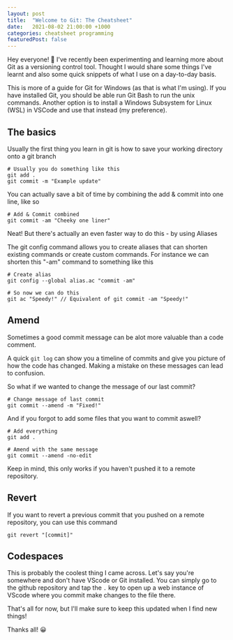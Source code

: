 ```yaml
---
layout: post
title:  "Welcome to Git: The Cheatsheet"
date:   2021-08-02 21:00:00 +1000
categories: cheatsheet programming
featuredPost: false
---
```

Hey everyone! 👋 I've recently been experimenting and learning more about Git as a versioning control tool. Thought I would share some things I've learnt and also some quick snippets of what I use on a day-to-day basis. 

This is more of a guide for Git for Windows (as that is what I'm using). If you have installed Git, you should be able run Git Bash to run the unix commands. Another option is to install a Windows Subsystem for Linux (WSL) in VSCode and use that instead (my preference).

## The basics
Usually the first thing you learn in git is how to save your working directory onto a git branch

```
# Usually you do something like this
git add . 
git commit -m "Example update"
```

You can actually save a bit of time by combining the add & commit into one line, like so

```
# Add & Commit combined
git commit -am "Cheeky one liner"
```
Neat! But there's actually an even faster way to do this - by using Aliases

The git config command allows you to create aliases that can shorten existing commands or create custom commands. For instance we can shorten this "-am" command to something like this

```
# Create alias
git config --global alias.ac "commit -am"

# So now we can do this
git ac "Speedy!" // Equivalent of git commit -am "Speedy!"
```

## Amend
Sometimes a good commit message can be alot more valuable than a code comment.

A quick `git log` can show you a timeline of commits and give you picture of how the code has changed. Making a mistake on these messages can lead to confusion. 

So what if we wanted to change the message of our last commit?

```
# Change message of last commit
git commit --amend -m "Fixed!"
```

And if you forgot to add some files that you want to commit aswell?

```
# Add everything
git add .

# Amend with the same message
git commit --amend -no-edit
```
Keep in mind, this only works if you haven't pushed it to a remote repository. 

## Revert
If you want to revert a previous commit that you pushed on a remote repository, you can use this command

```
git revert "[commit]"
```

## Codespaces
This is probably the coolest thing I came across. Let's say you're somewhere and don't have VScode or Git installed. You can simply go to the github repository and tap the `.` key to open up a web instance of VScode where you commit make changes to the file there.

That's all for now, but I'll make sure to keep this updated when I find new things! 

Thanks all! 😀


